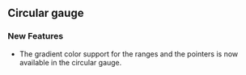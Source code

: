 ##  Circular gauge

###    New Features

- The gradient color support for the ranges and the pointers is now available in the circular gauge.
